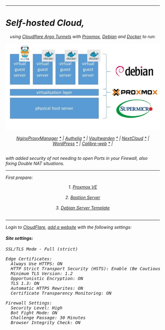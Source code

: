   
---  
  
# *Self-hosted Cloud,*
<p align="center">
<i>using <a href="https://www.cloudflare.com/products/tunnel/">Cloudflare Argo Tunnels</a> with <a href="https://www.proxmox.com/">Proxmox</a>, <a href="https://www.debian.org/">Debian</a> and <a href="https://www.docker.com/">Docker</a> to run: 
</p>  
  
<p align="center">
  <img src="https://github.com/vdarkobar/Home-Cloud/blob/main/shared/infrastructure.webp">
</p>
  
<p align="center">
  <a href="https://github.com/vdarkobar/NPM">NginxProxyManager</a> <a href="https://nginxproxymanager.com/">*</a> |
  <a href="https://github.com/vdarkobar/Authelia">Authelia</a> <a href="https://www.authelia.com/">*</a> |
  <a href="https://github.com/vdarkobar/Vaultwarden">Vaultwarden</a> <a href="https://github.com/dani-garcia/vaultwarden">*</a> |  
  <a href="https://github.com/vdarkobar/NC">NextCloud</a> <a href="https://nextcloud.com/">*</a> |  
  <a href="https://github.com/vdarkobar/WP">WordPress</a> <a href="https://wordpress.com/">*</a> |  
  <a href="https://github.com/vdarkobar/Calibre-web">Calibre-web</a> <a href="https://github.com/janeczku/calibre-web">*</a> |  
  <br><br>
</p>  
  
with added security of not needing to open *Ports* in your *Firewall*, also fixing *Double NAT* situations.
  
---  

First prepare:

<p align="center">
  1. <a href="https://github.com/vdarkobar/Home-Cloud/blob/main/shared/Proxmox.md">Proxmox VE</a>
  <br><br>
  2. <a href="https://github.com/vdarkobar/Home-Cloud/blob/main/shared/Bastion.md">Bastion Server</a>
  <br><br>
  3. <a href="https://github.com/vdarkobar/Home-Cloud/blob/main/shared/Debian.md">Debian Server Template</a>
  <br><br>
</p>

---  
    
Login to <a href="https://dash.cloudflare.com/">CloudFlare</a>, <a href="https://support.cloudflare.com/hc/en-us/articles/201720164-Creating-a-Cloudflare-account-and-adding-a-website">add a website</a> with the following settings:

#### Site settings:  

<pre>
SSL/TLS Mode - Full (strict)  

Edge Certificates:  
  Always Use HTTPS: ON  
  HTTP Strict Transport Security (HSTS): Enable (Be Cautious)  
  Minimum TLS Version: 1.2  
  Opportunistic Encryption: ON  
  TLS 1.3: ON  
  Automatic HTTPS Rewrites: ON  
  Certificate Transparency Monitoring: ON   
  
Firewall Settings:  
  Security Level: High  
  Bot Fight Mode: ON  
  Challenge Passage: 30 Minutes  
  Browser Integrity Check: ON  
</pre>

